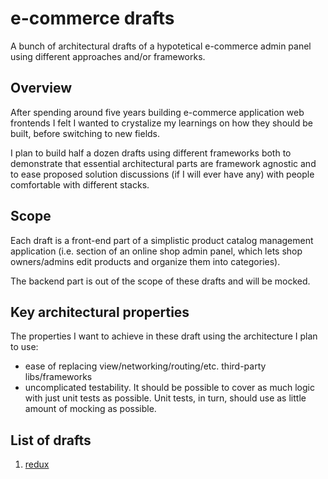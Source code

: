 # e-commerce drafts

A bunch of architectural drafts of a hypotetical e-commerce admin panel using different approaches and/or frameworks.

## Overview

After spending around five years building e-commerce application web frontends I felt I wanted to crystalize my learnings on how they should be built, before switching to new fields.

I plan to build half a dozen drafts using different frameworks both to demonstrate that essential architectural parts are framework agnostic and to ease proposed solution discussions (if I will ever have any) with people comfortable with different stacks.

## Scope

Each draft is a front-end part of a simplistic product catalog management application (i.e. section of an online shop admin panel, which lets shop owners/admins edit products and organize them into categories).

The backend part is out of the scope of these drafts and will be mocked.

## Key architectural properties

The properties I want to achieve in these draft using the architecture I plan to use:
 - ease of replacing view/networking/routing/etc. third-party libs/frameworks
 - uncomplicated testability. It should be possible to cover as much logic with just unit tests as possible. Unit tests, in turn, should use as little amount of mocking as possible.

## List of drafts

1. [redux](./redux)
